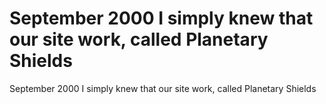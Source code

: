 # September 2000 I simply knew that our site work, called Planetary Shields

September 2000 I simply knew that our site work, called Planetary Shields